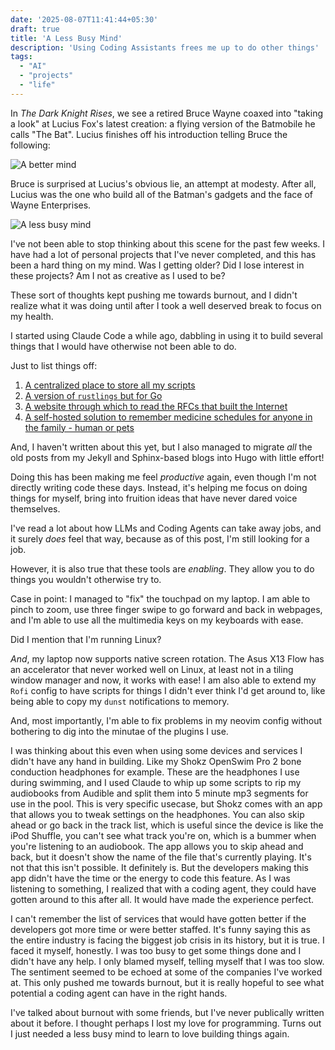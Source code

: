 ```yaml
---
date: '2025-08-07T11:41:44+05:30'
draft: true
title: 'A Less Busy Mind'
description: 'Using Coding Assistants frees me up to do other things'
tags:
  - "AI"
  - "projects"
  - "life"
---
```


In *The Dark Knight Rises*, we see a retired Bruce Wayne coaxed into "taking a
look" at Lucius Fox's latest creation: a flying version of the Batmobile he
calls "The Bat". Lucius finishes off his introduction telling Bruce the
following:

![A better mind](/images/posts/a-less-busy-mind/a-better-mind.png)

Bruce is surprised at Lucius's obvious lie, an attempt at modesty. After all,
Lucius was the one who build all of the Batman's gadgets and the face of Wayne
Enterprises.

![A less busy mind](/images/posts/a-less-busy-mind/a-less-busy-mind.png)

I've not been able to stop thinking about this scene for the past few weeks.
I have had a lot of personal projects that I've never completed, and this has
been a hard thing on my mind. Was I getting older? Did I lose interest in
these projects? Am I not as creative as I used to be?

These sort of thoughts kept pushing me towards burnout, and I didn't realize what
it was doing until after I took a well deserved break to focus on my health.

I started using Claude Code a while ago, dabbling in using it to build several
things that I would have otherwise not been able to do.

Just to list things off:

1. [A centralized place to store all my
   scripts](https://github.com/stonecharioteer/scripts)
2. [A version of `rustlings` but for
   Go](https://github.com/stonecharioteer/goforgo)
3. [A website through which to read the RFCs that built the
   Internet](https://rfc.stonecharioteer.com)
4. [A self-hosted solution to remember medicine schedules for anyone in the
   family - human or pets](https://github.com/stonecharioteer/sushruta)

And, I haven't written about this yet, but I also managed to migrate *all* the
old posts from my Jekyll and Sphinx-based blogs into Hugo with little effort!

Doing this has been making me feel *productive* again, even though I'm not
directly writing code these days. Instead, it's helping me focus on doing
things for myself, bring into fruition ideas that have never dared voice
themselves.

I've read a lot about how LLMs and Coding Agents can take away jobs, and it
surely *does* feel that way, because as of this post, I'm still looking for a
job.

However, it is also true that these tools are *enabling*. They allow you to do
things you wouldn't otherwise try to.

Case in point: I managed to "fix" the touchpad on my laptop. I am able to pinch
to zoom, use three finger swipe to go forward and back in webpages, and I'm
able to use all the multimedia keys on my keyboards with ease.

Did I mention that I'm running Linux?

*And*, my laptop now supports native screen rotation. The Asus X13 Flow has an
accelerator that never worked well on Linux, at least not in a tiling window
manager and now, it works with ease! I am also able to extend my `Rofi` config
to have scripts for things I didn't ever think I'd get around to, like being
able to copy my `dunst` notifications to memory.

And, most importantly, I'm able to fix problems in my neovim config without
bothering to dig into the minutae of the plugins I use.

I was thinking about this even when using some devices and services I didn't
have any hand in building. Like my Shokz OpenSwim Pro 2 bone conduction
headphones for example. These are the headphones I use during swimming, and I
used Claude to whip up some scripts to rip my audiobooks from Audible and split
them into 5 minute mp3 segments for use in the pool. This is very specific
usecase, but Shokz comes with an app that allows you to tweak settings on the
headphones. You can also skip ahead or go back in the track list, which is
useful since the device is like the iPod Shuffle, you can't see what track
you're on, which is a bummer when you're listening to an audiobook. The app
allows you to skip ahead and back, but it doesn't show the name of the file
that's currently playing. It's not that this isn't possible. It definitely is.
But the developers making this app didn't have the time or the energy to code
this feature. As I was listening to something, I realized that with a coding
agent, they could have gotten around to this after all. It would have made the
experience perfect.

I can't remember the list of services that would have gotten better if the
developers got more time or were better staffed. It's funny saying this as the
entire industry is facing the biggest job crisis in its history, but it is
true. I faced it myself, honestly. I was too busy to get some things done and I
didn't have any help. I only blamed myself, telling myself that I was too slow.
The sentiment seemed to be echoed at some of the companies I've worked at. This
only pushed me towards burnout, but it is really hopeful to see what potential
a coding agent can have in the right hands.

I've talked about burnout with some friends, but I've never publically written
about it before. I thought perhaps I lost my love for programming. Turns out I
just needed a less busy mind to learn to love building things again.
